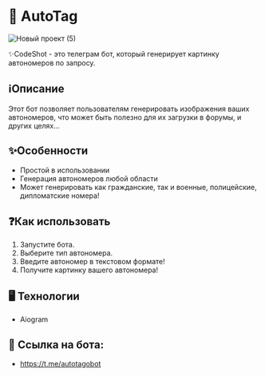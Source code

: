 # 🚗 AutoTag

![Новый проект (5)](https://github.com/ulugbekovv/autotag/assets/155284699/480f1660-49d2-4745-a0bf-1cd29abf39e9)

✨CodeShot - это телеграм бот, который генерирует картинку автономеров по запросу.

## ℹ️Описание

Этот бот позволяет пользователям генерировать изображения ваших автономеров, что может быть полезно для их загрузки в форумы, и других целях...

## ✨Особенности

- Простой в использовании
- Генерация автономеров любой области
- Может генерировать как гражданские, так и военные, полицейские, дипломатские номера!

## ❓Как использовать

1. Запустите бота.
2. Выберите тип автономера.
3. Введите автономер в текстовом формате!
4. Получите картинку вашего автономера!

## 🖥 Технологии

- Aiogram

## 🔗 Ссылка на бота:
- https://t.me/autotagobot
